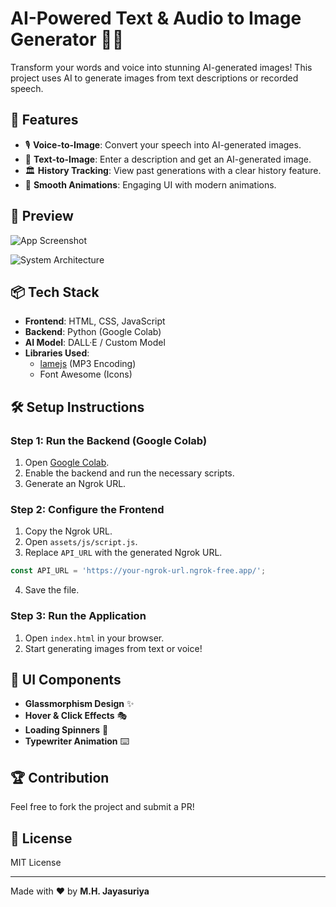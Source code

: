 # AI-Powered Text & Audio to Image Generator 🎨✨

Transform your words and voice into stunning AI-generated images! This project uses AI to generate images from text descriptions or recorded speech.

## 🚀 Features
- 🎙️ **Voice-to-Image**: Convert your speech into AI-generated images.
- 📝 **Text-to-Image**: Enter a description and get an AI-generated image.
- 🏛️ **History Tracking**: View past generations with a clear history feature.
- 🔄 **Smooth Animations**: Engaging UI with modern animations.

## 📸 Preview
![App Screenshot](assets/images/screenshot.png)

![System Architecture](assets/images/system_architecture.png)


## 📦 Tech Stack
- **Frontend**: HTML, CSS, JavaScript
- **Backend**: Python (Google Colab)
- **AI Model**: DALL·E / Custom Model
- **Libraries Used**:
  - [lamejs](https://github.com/zhuker/lamejs) (MP3 Encoding)
  - Font Awesome (Icons)

## 🛠 Setup Instructions
### Step 1: Run the Backend (Google Colab)
1. Open [Google Colab](https://colab.research.google.com/).
2. Enable the backend and run the necessary scripts.
3. Generate an Ngrok URL.

### Step 2: Configure the Frontend
1. Copy the Ngrok URL.
2. Open `assets/js/script.js`.
3. Replace `API_URL` with the generated Ngrok URL.

```javascript
const API_URL = 'https://your-ngrok-url.ngrok-free.app/';
```

4. Save the file.

### Step 3: Run the Application
1. Open `index.html` in your browser.
2. Start generating images from text or voice!

## 🎨 UI Components
- **Glassmorphism Design** ✨
- **Hover & Click Effects** 🎭
- **Loading Spinners** 🔄
- **Typewriter Animation** ⌨️

## 🏆 Contribution
Feel free to fork the project and submit a PR!

## 📜 License
MIT License

---

Made with ❤️ by **M.H. Jayasuriya**

